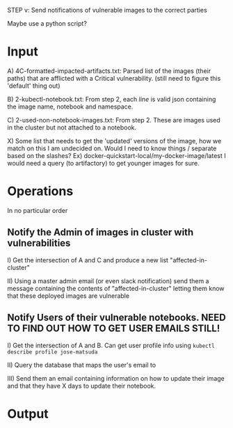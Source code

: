STEP v: Send notifications of vulnerable images to the correct parties

Maybe use a python script? 

# Input

A) 4C-formatted-impacted-artifacts.txt: Parsed list of the images (their paths) that are afflicted with a Critical vulnerability. (still need to figure this 'default' thing out)

B) 2-kubectl-notebook.txt: From step 2, each _line_ is valid json containing the image name, notebook and namespace. 

C) 2-used-non-notebook-images.txt: From step 2. These are images used in the cluster but not attached to a notebook.

X) Some list that needs to get the 'updated' versions of the image, how we match on this I am undecided on.
Would I need to know things / separate based on the slashes? Ex) docker-quickstart-local/my-docker-image/latest 
I would need a query (to artifactory) to get younger images for sure. 

# Operations

In no particular order

## Notify the Admin of images in cluster with vulnerabilities

I) Get the intersection of A and C and produce a new list "affected-in-cluster"

II) Using a master admin email (or even slack notification) send them a message containing the contents of "affected-in-cluster"
letting them know that these deployed images are vulnerable

## Notify Users of their vulnerable notebooks. NEED TO FIND OUT HOW TO GET USER EMAILS STILL! 

I) Get the intersection of A and B. Can get user profile info using `kubectl describe profile jose-matsuda`

II) Query the database that maps the user's email to 

III) Send them an email containing information on how to update their image and that they have X days to update their notebook.


# Output

